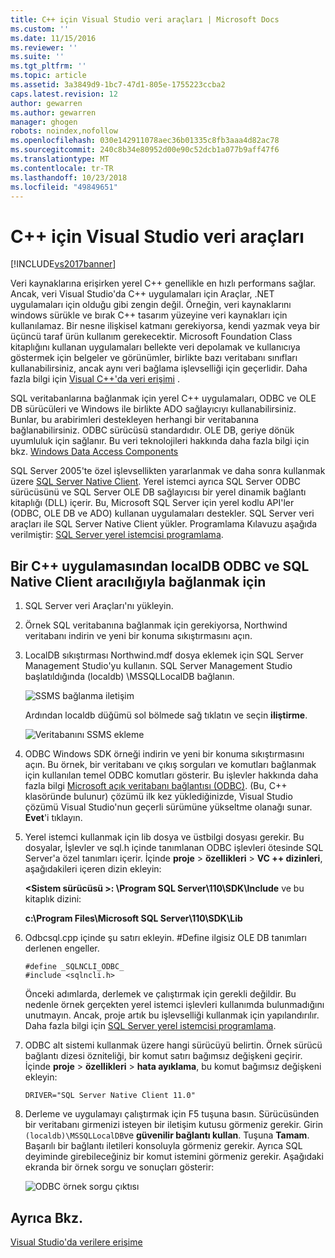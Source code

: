 ```yaml
---
title: C++ için Visual Studio veri araçları | Microsoft Docs
ms.custom: ''
ms.date: 11/15/2016
ms.reviewer: ''
ms.suite: ''
ms.tgt_pltfrm: ''
ms.topic: article
ms.assetid: 3a3849d9-1bc7-47d1-805e-1755223ccba2
caps.latest.revision: 12
author: gewarren
ms.author: gewarren
manager: ghogen
robots: noindex,nofollow
ms.openlocfilehash: 030e142911078aec36b01335c8fb3aaa4d82ac78
ms.sourcegitcommit: 240c8b34e80952d00e90c52dcb1a077b9aff47f6
ms.translationtype: MT
ms.contentlocale: tr-TR
ms.lasthandoff: 10/23/2018
ms.locfileid: "49849651"
---
```

# <a name="visual-studio-data-tools-for-c"></a>C++ için Visual Studio veri araçları
[!INCLUDE[vs2017banner](../includes/vs2017banner.md)]

  
Veri kaynaklarına erişirken yerel C++ genellikle en hızlı performans sağlar. Ancak, veri Visual Studio'da C++ uygulamaları için Araçlar, .NET uygulamaları için olduğu gibi zengin değil. Örneğin, veri kaynaklarını windows sürükle ve bırak C++ tasarım yüzeyine veri kaynakları için kullanılamaz. Bir nesne ilişkisel katmanı gerekiyorsa, kendi yazmak veya bir üçüncü taraf ürün kullanım gerekecektir.  Microsoft Foundation Class kitaplığını kullanan uygulamaları bellekte veri depolamak ve kullanıcıya göstermek için belgeler ve görünümler, birlikte bazı veritabanı sınıfları kullanabilirsiniz, ancak aynı veri bağlama işlevselliği için geçerlidir. Daha fazla bilgi için [Visual C++'da veri erişimi](https://msdn.microsoft.com/library/7wtdsdkh.aspx) .  
  
 SQL veritabanlarına bağlanmak için yerel C++ uygulamaları, ODBC ve OLE DB sürücüleri ve Windows ile birlikte ADO sağlayıcıyı kullanabilirsiniz.     Bunlar, bu arabirimleri destekleyen herhangi bir veritabanına bağlanabilirsiniz. ODBC sürücüsü standardıdır. OLE DB, geriye dönük uyumluluk için sağlanır. Bu veri teknolojileri hakkında daha fazla bilgi için bkz. [Windows Data Access Components](https://msdn.microsoft.com/library/windows/desktop/aa968814\(v=vs.85\).aspx)  
  
 SQL Server 2005'te özel işlevsellikten yararlanmak ve daha sonra kullanmak üzere [SQL Server Native Client](https://msdn.microsoft.com/sqlserver/aa937733). Yerel istemci ayrıca SQL Server ODBC sürücüsünü ve SQL Server OLE DB sağlayıcısı bir yerel dinamik bağlantı kitaplığı (DLL) içerir. Bu, Microsoft SQL Server için yerel kodlu API'ler (ODBC, OLE DB ve ADO) kullanan uygulamaları destekler.  SQL Server veri araçları ile SQL Server Native Client yükler. Programlama Kılavuzu aşağıda verilmiştir: [SQL Server yerel istemcisi programlama](https://msdn.microsoft.com/library/ms130892.aspx).  
  
## <a name="to-connect-to-localdb-through-odbc-and-sql-native-client-from-a-c-application"></a>Bir C++ uygulamasından localDB ODBC ve SQL Native Client aracılığıyla bağlanmak için  
  
1. SQL Server veri Araçları'nı yükleyin.  
  
2. Örnek SQL veritabanına bağlanmak için gerekiyorsa, Northwind veritabanı indirin ve yeni bir konuma sıkıştırmasını açın.  
  
3. LocalDB sıkıştırması Northwind.mdf dosya eklemek için SQL Server Management Studio'yu kullanın. SQL Server Management Studio başlatıldığında (localdb) \MSSQLLocalDB bağlanın.  
  
    ![SSMS bağlanma iletişim](../data-tools/media/raddata-ssms-connect-dialog.png "raddata SSMS bağlanma iletişim kutusu")  
  
    Ardından localdb düğümü sol bölmede sağ tıklatın ve seçin **iliştirme**.  
  
    ![Veritabanını SSMS ekleme](../data-tools/media/raddata-ssms-attach-database.png "raddata veritabanını SSMS ekleme")  
  
4. ODBC Windows SDK örneği indirin ve yeni bir konuma sıkıştırmasını açın. Bu örnek, bir veritabanı ve çıkış sorguları ve komutları bağlanmak için kullanılan temel ODBC komutları gösterir. Bu işlevler hakkında daha fazla bilgi [Microsoft açık veritabanı bağlantısı (ODBC)](https://msdn.microsoft.com/library/windows/desktop/ms710252\(v=vs.85\).aspx). (Bu, C++ klasöründe bulunur) çözümü ilk kez yüklediğinizde, Visual Studio çözümü Visual Studio'nun geçerli sürümüne yükseltme olanağı sunar. **Evet**'i tıklayın.  
  
5. Yerel istemci kullanmak için lib dosya ve üstbilgi dosyası gerekir. Bu dosyalar, İşlevler ve sql.h içinde tanımlanan ODBC işlevleri ötesinde SQL Server'a özel tanımları içerir. İçinde **proje** > **özellikleri** > **VC ++ dizinleri**, aşağıdakileri içeren dizin ekleyin:  
  
   **\<Sistem sürücüsü >: \Program SQL Server\110\SDK\Include** ve bu kitaplık dizini:  
  
   **c:\Program Files\Microsoft SQL Server\110\SDK\Lib**  
  
6. Odbcsql.cpp içinde şu satırı ekleyin. #Define ilgisiz OLE DB tanımları derlenen engeller.  
  
   ```  
   #define _SQLNCLI_ODBC_  
   #include <sqlncli.h>  
   ```  
  
    Önceki adımlarda, derlemek ve çalıştırmak için gerekli değildir. Bu nedenle örnek gerçekten yerel istemci işlevleri kullanımda bulunmadığını unutmayın. Ancak, proje artık bu işlevselliği kullanmak için yapılandırılır. Daha fazla bilgi için [SQL Server yerel istemcisi programlama](https://msdn.microsoft.com/library/ms130892\(v=sql.130\).aspx).  
  
7. ODBC alt sistemi kullanmak üzere hangi sürücüyü belirtin. Örnek sürücü bağlantı dizesi özniteliği, bir komut satırı bağımsız değişkeni geçirir. İçinde **proje** > **özellikleri** > **hata ayıklama**, bu komut bağımsız değişkeni ekleyin:  
  
   ```  
   DRIVER="SQL Server Native Client 11.0"  
   ```  
  
8. Derleme ve uygulamayı çalıştırmak için F5 tuşuna basın. Sürücüsünden bir veritabanı girmenizi isteyen bir iletişim kutusu görmeniz gerekir. Girin `(localdb)\MSSQLLocalDB`ve **güvenilir bağlantı kullan**. Tuşuna **Tamam**. Başarılı bir bağlantı iletileri konsoluyla görmeniz gerekir. Ayrıca SQL deyiminde girebileceğiniz bir komut istemini görmeniz gerekir. Aşağıdaki ekranda bir örnek sorgu ve sonuçları gösterir:  
  
    ![ODBC örnek sorgu çıktısı](../data-tools/media/raddata-odbc-sample-query-output.png "raddata ODBC örnek sorgu çıktısı")  
  
## <a name="see-also"></a>Ayrıca Bkz.  
 [Visual Studio'da verilere erişime](../data-tools/accessing-data-in-visual-studio.md)


